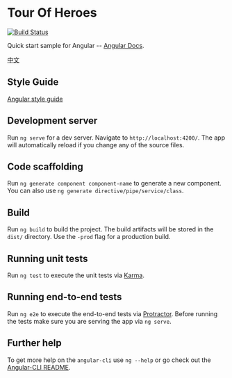 # Tour Of Heroes

[![Build Status](https://github.com/artificerpi/tour-of-heroes/workflows/CI/badge.svg?branch=master)](https://github.com/artificerpi/tour-of-heroes/actions?query=workflow%3ACI)

Quick start sample for Angular -- [Angular Docs](https://angular.io/tutorial/).

[中文](./README-zh.md)

## Style Guide

[Angular style guide](https://angular.io/guide/styleguide)

## Development server

Run `ng serve` for a dev server. Navigate to `http://localhost:4200/`. The app will automatically reload if you change any of the source files.

## Code scaffolding

Run `ng generate component component-name` to generate a new component. You can also use `ng generate directive/pipe/service/class`.

## Build

Run `ng build` to build the project. The build artifacts will be stored in the `dist/` directory. Use the `-prod` flag for a production build.

## Running unit tests

Run `ng test` to execute the unit tests via [Karma](https://karma-runner.github.io).

## Running end-to-end tests

Run `ng e2e` to execute the end-to-end tests via [Protractor](http://www.protractortest.org/).
Before running the tests make sure you are serving the app via `ng serve`.

## Further help

To get more help on the `angular-cli` use `ng --help` or go check out the [Angular-CLI README](https://github.com/angular/angular-cli/blob/master/README.md).
